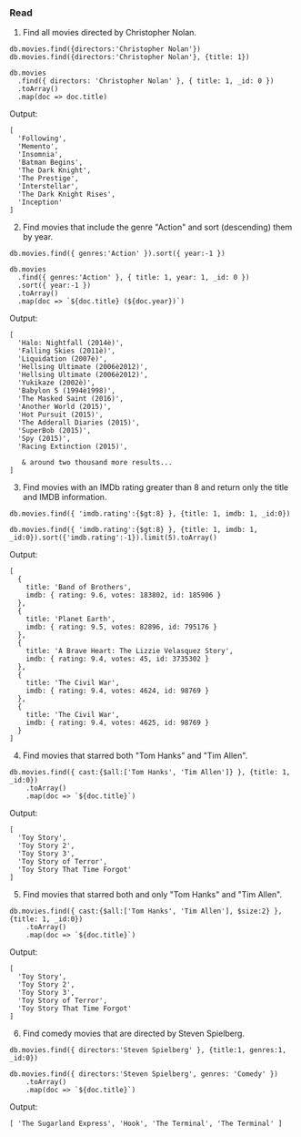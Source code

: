 


### Read

1. Find all movies directed by Christopher Nolan.

```
db.movies.find({directors:'Christopher Nolan'})
db.movies.find({directors:'Christopher Nolan'}, {title: 1})

db.movies
  .find({ directors: 'Christopher Nolan' }, { title: 1, _id: 0 })
  .toArray()
  .map(doc => doc.title)
```

Output:
```
[
  'Following',
  'Memento',
  'Insomnia',
  'Batman Begins',
  'The Dark Knight',
  'The Prestige',
  'Interstellar',
  'The Dark Knight Rises',
  'Inception'
]
```

2.  Find movies that include the genre "Action" and sort (descending) them by year.

```
db.movies.find({ genres:'Action' }).sort({ year:-1 })

db.movies
  .find({ genres:'Action' }, { title: 1, year: 1, _id: 0 })
  .sort({ year:-1 })
  .toArray()
  .map(doc => `${doc.title} (${doc.year})`)
```

Output:
```
[
  'Halo: Nightfall (2014è)',
  'Falling Skies (2011è)',
  'Liquidation (2007è)',
  'Hellsing Ultimate (2006è2012)',
  'Hellsing Ultimate (2006è2012)',
  'Yukikaze (2002è)',
  'Babylon 5 (1994è1998)',
  'The Masked Saint (2016)',
  'Another World (2015)',
  'Hot Pursuit (2015)',
  'The Adderall Diaries (2015)',
  'SuperBob (2015)',
  'Spy (2015)',
  'Racing Extinction (2015)',

   & around two thousand more results...
]
```


3. Find movies with an IMDb rating greater than 8 and return only the title and IMDB information.


```
db.movies.find({ 'imdb.rating':{$gt:8} }, {title: 1, imdb: 1, _id:0})

db.movies.find({ 'imdb.rating':{$gt:8} }, {title: 1, imdb: 1, _id:0}).sort({'imdb.rating':-1}).limit(5).toArray()
```

Output:
```
[
  {
    title: 'Band of Brothers',
    imdb: { rating: 9.6, votes: 183802, id: 185906 }
  },
  {
    title: 'Planet Earth',
    imdb: { rating: 9.5, votes: 82896, id: 795176 }
  },
  {
    title: 'A Brave Heart: The Lizzie Velasquez Story',
    imdb: { rating: 9.4, votes: 45, id: 3735302 }
  },
  {
    title: 'The Civil War',
    imdb: { rating: 9.4, votes: 4624, id: 98769 }
  },
  {
    title: 'The Civil War',
    imdb: { rating: 9.4, votes: 4625, id: 98769 }
  }
]
```



4. Find movies that starred both "Tom Hanks" and "Tim Allen".

```
db.movies.find({ cast:{$all:['Tom Hanks', 'Tim Allen']} }, {title: 1, _id:0})
    .toArray()
    .map(doc => `${doc.title}`)
```

Output:
```
[
  'Toy Story',
  'Toy Story 2',
  'Toy Story 3',
  'Toy Story of Terror',
  'Toy Story That Time Forgot'
]
```


5. Find movies that starred both and only "Tom Hanks" and "Tim Allen".

```
db.movies.find({ cast:{$all:['Tom Hanks', 'Tim Allen'], $size:2} }, {title: 1, _id:0})
    .toArray()
    .map(doc => `${doc.title}`)
```

Output:
```
[
  'Toy Story',
  'Toy Story 2',
  'Toy Story 3',
  'Toy Story of Terror',
  'Toy Story That Time Forgot'
]
```


6. Find comedy movies that are directed by Steven Spielberg.

```
db.movies.find({ directors:'Steven Spielberg' }, {title:1, genres:1, _id:0})

db.movies.find({ directors:'Steven Spielberg', genres: 'Comedy' })
    .toArray()
    .map(doc => `${doc.title}`)
```

Output:
```
[ 'The Sugarland Express', 'Hook', 'The Terminal', 'The Terminal' ]
```
